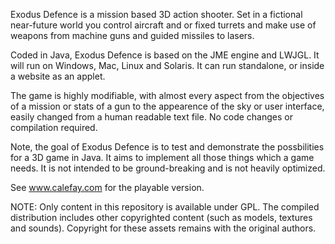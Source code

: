 Exodus Defence is a mission based 3D action shooter. Set in a fictional near-future world you control aircraft and or fixed turrets and make use of weapons from machine guns and guided missiles to lasers.

Coded in Java, Exodus Defence is based on the JME engine and LWJGL. It will run on Windows, Mac, Linux and Solaris. It can run standalone, or inside a website as an applet.

The game is highly modifiable, with almost every aspect from the objectives of a mission or stats of a gun to the appearence of the sky or user interface, easily changed from a human readable text file. No code changes or compilation required.

Note, the goal of Exodus Defence is to test and demonstrate the possbilities for a 3D game in Java. It aims to implement all those things which a game needs. It is not intended to be ground-breaking and is not heavily optimized.

See www.calefay.com for the playable version.

NOTE: Only content in this repository is available under GPL. The compiled distribution includes other copyrighted content (such as models, textures and sounds). Copyright for these assets remains with the original authors.